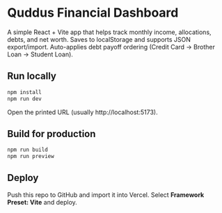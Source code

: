 # Quddus Financial Dashboard

A simple React + Vite app that helps track monthly income, allocations, debts, and net worth. Saves to localStorage and supports JSON export/import. Auto-applies debt payoff ordering (Credit Card → Brother Loan → Student Loan).

## Run locally
```bash
npm install
npm run dev
```
Open the printed URL (usually http://localhost:5173).

## Build for production
```bash
npm run build
npm run preview
```

## Deploy
Push this repo to GitHub and import it into Vercel. Select **Framework Preset: Vite** and deploy.
